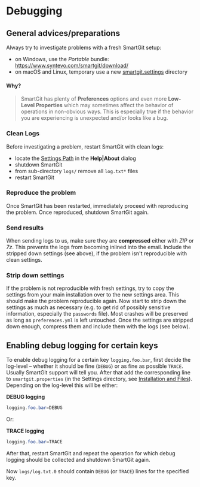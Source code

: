 # Debugging

## General advices/preparations

Always try to investigate problems with a fresh SmartGit setup:

-   on Windows, use the *Portable* bundle: <https://www.syntevo.com/smartgit/download/>
-   on macOS and Linux, temporary use a new [smartgit.settings](../Latest/VM-options.md#location-of-the-settings-directory) directory

#### Why?
> SmartGit has plenty of **Preferences** options and even more **Low-Level Properties** which may sometimes affect the behavior of operations in non-obvious ways.
> This is especially true if the behavior you are experiencing is unexpected and/or looks like a bug.

### Clean Logs

Before investigating a problem, restart SmartGit with clean logs:

- locate the [Settings Path](../Latest/Installation-and-Files.md) in the **Help\|About** dialog
- shutdown SmartGit
- from sub-directory `logs/` remove all `log.txt*` files
- restart SmartGit

### Reproduce the problem

Once SmartGit has been restarted, immediately proceed with reproducing the problem. Once reproduced, shutdown SmartGit again.

### Send results

When sending logs to us, make sure they are **compressed** either with *ZIP* or *7z*.
This prevents the logs from becoming inlined into the email.
Include the stripped down settings (see above), if the problem isn't reproducible with clean settings.

### Strip down settings

If the problem is not reproducible with fresh settings, try to copy the settings from your main installation over to the new settings area.
This should make the problem reproducible again.
Now start to strip down the settings as much as necessary (e.g. to get rid of possibly sensitive information, especially the `passwords` file).
Most crashes will be preserved as long as `preferences.yml` is left untouched.
Once the settings are stripped down enough, compress them and include them with the logs (see below).

## Enabling debug logging for certain keys

To enable debug logging for a certain key `logging.foo.bar`, first decide the log-level – whether it should be fine (`DEBUG`) or as fine as possible `TRACE`.
Usually SmartGit support will tell you.
After that add the corresponding line to `smartgit.properties` (in the Settings directory, see [Installation and Files](../Latest/Installation-and-Files.md)).
Depending on the log-level this will be either:

**DEBUG logging**

``` java
logging.foo.bar=DEBUG
```
Or:

**TRACE logging**

``` java
logging.foo.bar=TRACE
```
After that, restart SmartGit and repeat the operation for which debug logging should be collected and shutdown SmartGit again.

Now `logs/log.txt.0` should contain `DEBUG` (or `TRACE`) lines for the specified key.
